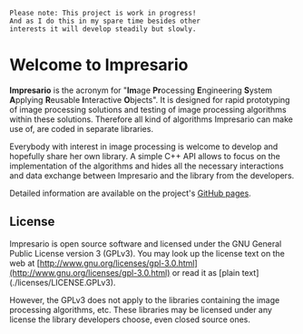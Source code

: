```
Please note: This project is work in progress! 
And as I do this in my spare time besides other 
interests it will develop steadily but slowly.
```

# Welcome to Impresario

**Impresario** is the acronym for "**Im**age **Pr**ocessing **E**ngineering **S**ystem **A**pplying **R**eusable 
**I**nteractive **O**bjects".
It is designed for rapid prototyping of image processing solutions and testing of image processing algorithms
within these solutions. Therefore all kind of algorithms Impresario can make use of, are coded in separate libraries.

Everybody with interest in image processing is welcome to develop and hopefully share her own library. A simple C++ API 
allows to focus on the implementation of the algorithms and hides all the necessary interactions and data exchange between 
Impresario and the library from the developers.

Detailed information are available on the project's [GitHub pages](http://llibuda.github.io/impresario/web/index.html).

## License
Impresario is open source software and licensed under the GNU General Public License version 3 (GPLv3). You may look up the license text 
on the web at [http://www.gnu.org/licenses/gpl-3.0.html](http://www.gnu.org/licenses/gpl-3.0.html) or read it as [plain text]
(./licenses/LICENSE.GPLv3).

However, the GPLv3 does not apply to the libraries containing the image processing algorithms, etc. These libraries
may be licensed under any license the library developers choose, even closed source ones. 
